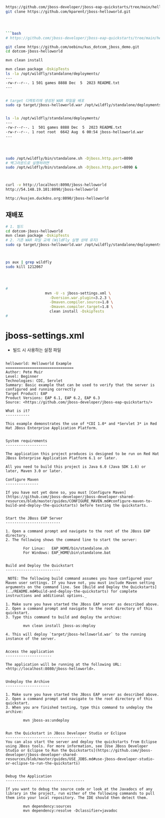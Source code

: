 
```bash
https://github.com/jboss-developer/jboss-eap-quickstarts/tree/main/helloworld
git clone https://github.com/kparent/jboss-helloworld.git




```bash
# https://github.com/jboss-developer/jboss-eap-quickstarts/tree/main/helloworld

git clone https://github.com/oebinu/kus_dotcom_jboss_demo.git
cd dotcom-jboss-helloworld

mvn clean install

mvn clean package -DskipTests
ls -la /opt/wildfly/standalone/deployments/
---
-rw-r--r--. 1 501 games 8888 Dec  5  2023 README.txt
---


# target 디렉토리에 생성된 WAR 파일을 배포
sudo cp target/jboss-helloworld.war /opt/wildfly/standalone/deployments/


ls -la /opt/wildfly/standalone/deployments/
---
-rw-r--r--. 1  501 games 8888 Dec  5  2023 README.txt
-rw-r--r--. 1 root root  6642 Aug  6 00:54 jboss-helloworld.war
---




sudo /opt/wildfly/bin/standalone.sh -Djboss.http.port=8090
# 백그라운드로 실행하려면
sudo /opt/wildfly/bin/standalone.sh -Djboss.http.port=8090 &



curl -v http://localhost:8090/jboss-helloworld
http://54.148.19.101:8090/jboss-helloworld

http://kusjen.duckdns.org:8090/jboss-helloworld
```


## 재배포
```bash
# 1. 빌드
cd dotcom-jboss-helloworld
mvn clean package -DskipTests
# 2. 기존 WAR 파일 교체 (WildFly 실행 상태 유지)
sudo cp target/jboss-helloworld.war /opt/wildfly/standalone/deployments/



ps aux | grep wildfly
sudo kill 1212067




#
                  mvn -U -s jboss-settings.xml \
                    -Dversion.war.plugin=3.2.3 \
                    -Dmaven.compiler.source=1.8 \
                    -Dmaven.compiler.target=1.8 \
                    clean install -DskipTests
#


```


# jboss-settings.xml
  - 빌드 시 사용하는 설정 파일







```

helloworld: Helloworld Example
===============================
Author: Pete Muir  
Level: Beginner  
Technologies: CDI, Servlet  
Summary: Basic example that can be used to verify that the server is configured and running correctly  
Target Product: EAP  
Product Versions: EAP 6.1, EAP 6.2, EAP 6.3  
Source: <https://github.com/jboss-developer/jboss-eap-quickstarts/>  

What is it?
-----------

This example demonstrates the use of *CDI 1.0* and *Servlet 3* in Red Hat JBoss Enterprise Application Platform.


System requirements
-------------------

The application this project produces is designed to be run on Red Hat JBoss Enterprise Application Platform 6.1 or later. 

All you need to build this project is Java 6.0 (Java SDK 1.6) or later, Maven 3.0 or later.
 
Configure Maven
---------------

If you have not yet done so, you must [Configure Maven](https://github.com/jboss-developer/jboss-developer-shared-resources/blob/master/guides/CONFIGURE_MAVEN.md#configure-maven-to-build-and-deploy-the-quickstarts) before testing the quickstarts.


Start the JBoss EAP Server
-------------------------

1. Open a command prompt and navigate to the root of the JBoss EAP directory.
2. The following shows the command line to start the server:

        For Linux:   EAP_HOME/bin/standalone.sh
        For Windows: EAP_HOME\bin\standalone.bat

 
Build and Deploy the Quickstart
-------------------------

_NOTE: The following build command assumes you have configured your Maven user settings. If you have not, you must include Maven setting arguments on the command line. See [Build and Deploy the Quickstarts](../README.md#build-and-deploy-the-quickstarts) for complete instructions and additional options._

1. Make sure you have started the JBoss EAP server as described above.
2. Open a command prompt and navigate to the root directory of this quickstart.
3. Type this command to build and deploy the archive:

        mvn clean install jboss-as:deploy

4. This will deploy `target/jboss-helloworld.war` to the running instance of the server.


Access the application 
---------------------

The application will be running at the following URL: <http://localhost:8080/jboss-helloworld>. 


Undeploy the Archive
--------------------

1. Make sure you have started the JBoss EAP server as described above.
2. Open a command prompt and navigate to the root directory of this quickstart.
3. When you are finished testing, type this command to undeploy the archive:

        mvn jboss-as:undeploy


Run the Quickstart in JBoss Developer Studio or Eclipse
-------------------------------------
You can also start the server and deploy the quickstarts from Eclipse using JBoss tools. For more information, see [Use JBoss Developer Studio or Eclipse to Run the Quickstarts](https://github.com/jboss-developer/jboss-developer-shared-resources/blob/master/guides/USE_JDBS.md#use-jboss-developer-studio-or-eclipse-to-run-the-quickstarts) 


Debug the Application
------------------------------------

If you want to debug the source code or look at the Javadocs of any library in the project, run either of the following commands to pull them into your local repository. The IDE should then detect them.

        mvn dependency:sources
        mvn dependency:resolve -Dclassifier=javadoc
